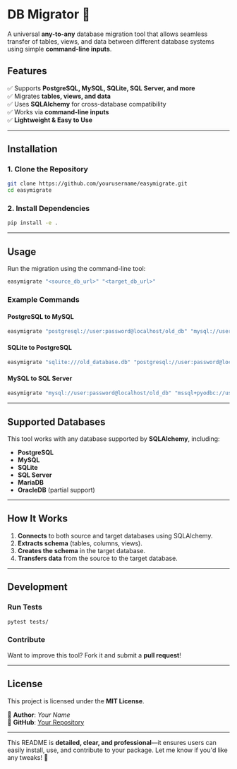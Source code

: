 # **DB Migrator** 🚀  
A universal **any-to-any** database migration tool that allows seamless transfer of tables, views, and data between different database systems using simple **command-line inputs**.  

## **Features**  
✅ Supports **PostgreSQL, MySQL, SQLite, SQL Server, and more**  
✅ Migrates **tables, views, and data**  
✅ Uses **SQLAlchemy** for cross-database compatibility  
✅ Works via **command-line inputs**  
✅ **Lightweight & Easy to Use**  

---

## **Installation**  
### **1. Clone the Repository**  
```sh
git clone https://github.com/yourusername/easymigrate.git
cd easymigrate
```

### **2. Install Dependencies**  
```sh
pip install -e .
```

---

## **Usage**  
Run the migration using the command-line tool:  
```sh
easymigrate "<source_db_url>" "<target_db_url>"
```
### **Example Commands**
#### **PostgreSQL to MySQL**
```sh
easymigrate "postgresql://user:password@localhost/old_db" "mysql://user:password@localhost/new_db"
```
#### **SQLite to PostgreSQL**
```sh
easymigrate "sqlite:///old_database.db" "postgresql://user:password@localhost/new_db"
```
#### **MySQL to SQL Server**
```sh
easymigrate "mysql://user:password@localhost/old_db" "mssql+pyodbc://user:password@server/new_db"
```

---

## **Supported Databases**  
This tool works with any database supported by **SQLAlchemy**, including:  
- **PostgreSQL**
- **MySQL**
- **SQLite**
- **SQL Server**
- **MariaDB**
- **OracleDB** (partial support)

---

## **How It Works**  
1. **Connects** to both source and target databases using SQLAlchemy.  
2. **Extracts schema** (tables, columns, views).  
3. **Creates the schema** in the target database.  
4. **Transfers data** from the source to the target database.  

---

## **Development**  
### **Run Tests**  
```sh
pytest tests/
```

### **Contribute**  
Want to improve this tool? Fork it and submit a **pull request**!  

---

## **License**  
This project is licensed under the **MIT License**.  

📌 **Author**: *Your Name*  
📌 **GitHub**: [Your Repository](https://github.com/yourusername/easymigrate)  

---

This README is **detailed, clear, and professional**—it ensures users can easily install, use, and contribute to your package. Let me know if you'd like any tweaks! 🚀